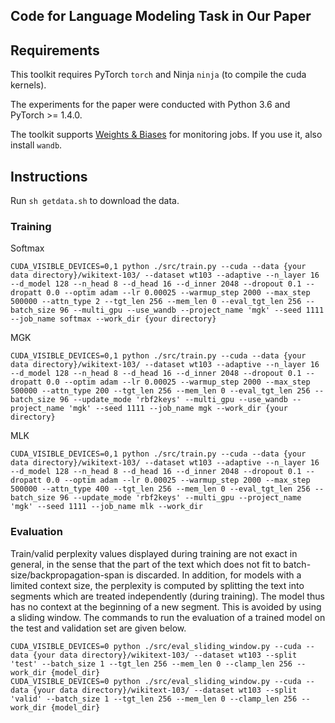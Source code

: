 ## Code for Language Modeling Task in Our Paper

## Requirements
This toolkit requires PyTorch `torch` and Ninja `ninja` (to compile the cuda kernels).

The experiments for the paper were conducted with Python 3.6 and PyTorch >= 1.4.0.

The toolkit supports [Weights & Biases](https://docs.wandb.ai/) for monitoring jobs. If you use it, also install `wandb`.

## Instructions

Run `sh getdata.sh` to download the data.

### Training

Softmax
```
CUDA_VISIBLE_DEVICES=0,1 python ./src/train.py --cuda --data {your data directory}/wikitext-103/ --dataset wt103 --adaptive --n_layer 16 --d_model 128 --n_head 8 --d_head 16 --d_inner 2048 --dropout 0.1 --dropatt 0.0 --optim adam --lr 0.00025 --warmup_step 2000 --max_step 500000 --attn_type 2 --tgt_len 256 --mem_len 0 --eval_tgt_len 256 --batch_size 96 --multi_gpu --use_wandb --project_name 'mgk' --seed 1111 --job_name softmax --work_dir {your directory}
```

MGK
```
CUDA_VISIBLE_DEVICES=0,1 python ./src/train.py --cuda --data {your data directory}/wikitext-103/ --dataset wt103 --adaptive --n_layer 16 --d_model 128 --n_head 8 --d_head 16 --d_inner 2048 --dropout 0.1 --dropatt 0.0 --optim adam --lr 0.00025 --warmup_step 2000 --max_step 500000 --attn_type 200 --tgt_len 256 --mem_len 0 --eval_tgt_len 256 --batch_size 96 --update_mode 'rbf2keys' --multi_gpu --use_wandb --project_name 'mgk' --seed 1111 --job_name mgk --work_dir {your directory}
```

MLK
```
CUDA_VISIBLE_DEVICES=0,1 python ./src/train.py --cuda --data {your data directory}/wikitext-103/ --dataset wt103 --adaptive --n_layer 16 --d_model 128 --n_head 8 --d_head 16 --d_inner 2048 --dropout 0.1 --dropatt 0.0 --optim adam --lr 0.00025 --warmup_step 2000 --max_step 500000 --attn_type 400 --tgt_len 256 --mem_len 0 --eval_tgt_len 256 --batch_size 96 --update_mode 'rbf2keys' --multi_gpu --project_name 'mgk' --seed 1111 --job_name mlk --work_dir 
```

### Evaluation

Train/valid perplexity values displayed during training are not exact in general, in the sense that the part of the text which does not fit to batch-size/backpropagation-span is discarded. In addition, for models with a limited context size, the perplexity is computed by splitting the text into segments which are treated independently (during training). The model thus has no context at the beginning of a new segment. This is avoided by using a sliding window. The commands to run the evaluation of a trained model on the test and validation set are given below.

```
CUDA_VISIBLE_DEVICES=0 python ./src/eval_sliding_window.py --cuda --data {your data directory}/wikitext-103/ --dataset wt103 --split 'test' --batch_size 1 --tgt_len 256 --mem_len 0 --clamp_len 256 --work_dir {model_dir}
CUDA_VISIBLE_DEVICES=0 python ./src/eval_sliding_window.py --cuda --data {your data directory}/wikitext-103/ --dataset wt103 --split 'valid' --batch_size 1 --tgt_len 256 --mem_len 0 --clamp_len 256 --work_dir {model_dir}
```